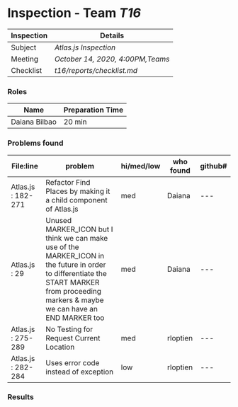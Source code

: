 # Inspection - Team *T16* 
 
| Inspection | Details |
| ----- | ----- |
| Subject | *Atlas.js Inspection* |
| Meeting | *October 14, 2020, 4:00PM,Teams* |
| Checklist | *t16/reports/checklist.md* |

### Roles

| Name | Preparation Time |
| ----- | ----- |
| Daiana Bilbao | 20 min |

### Problems found

| File:line | problem | hi/med/low | who found | github#  |
| ----- | ----- |----- | ----- | ----- |
| Atlas.js : 182-271 | Refactor Find Places by making it a child component of Atlas.js | med | Daiana | --- |
| Atlas.js : 29 | Unused MARKER_ICON but I think we can make use of the MARKER_ICON in the future in order to differentiate the START MARKER from proceeding markers & maybe we can have an END MARKER too | med | Daiana | --- |
| Atlas.js : 275-289 | No Testing for Request Current Location | med | rloptien | --- |
| Atlas.js : 282-284 | Uses error code instead of exception | low | rloptien | --- |

### Results
